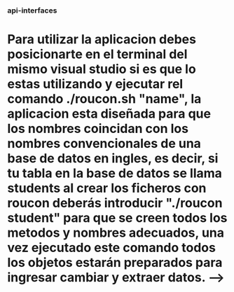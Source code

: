 ### api-interfaces
# Para utilizar la aplicacion debes posicionarte en el terminal del mismo visual studio si es que lo estas utilizando y ejecutar rel comando ./roucon.sh "name", la aplicacion esta diseñada para que los nombres coincidan con los nombres convencionales de una base de datos en ingles, es decir, si tu tabla en la base de datos se llama students al crear los ficheros con roucon deberás introducir "./roucon student" para que se creen todos los metodos y nombres adecuados,  una vez ejecutado este comando todos los objetos estarán preparados para ingresar cambiar y extraer datos. -->


<!-- -->